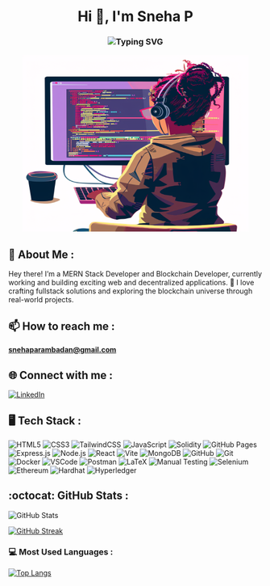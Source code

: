 <h1 align="center">Hi 👋, I'm Sneha P</h1>
<h3 align="center">
  <img 
    src="https://readme-typing-svg.demolab.com?font=Fira+Code&size=22&pause=1000&color=FFC0CB&center=true&vCenter=true&width=440&lines=MERN+Stack+Developer+💻;Blockchain+Developer+🔗" 
    alt="Typing SVG" 
  />
</h3>


<div align="center">
  <img src="https://raw.githubusercontent.com/Sneha-p1/Sneha-p1/main/ai-generated-8775232_1280.webp" height="350" width="450" />
</div>

## 💫 About Me :
Hey there! I’m a MERN Stack Developer and Blockchain Developer, currently working and building exciting web and decentralized applications. 🚀 I love crafting fullstack solutions and exploring the blockchain universe through real-world projects.

## 📫 How to reach me :
**snehaparambadan@gmail.com**

## 🌐 Connect with me :

[![LinkedIn](https://img.shields.io/badge/LinkedIn-blue?style=flat-square&logo=linkedin)](https://linkedin.com/in/sneha-parambadan-b1aaa5215)

## 🖥️ Tech Stack :

![HTML5](https://img.shields.io/badge/HTML5-%23E34F26.svg?style=flat-square&logo=html5&logoColor=white)
![CSS3](https://img.shields.io/badge/CSS3-%231572B6.svg?style=flat-square&logo=css3&logoColor=white)
![TailwindCSS](https://img.shields.io/badge/tailwindcss-%2338B2AC.svg?style=flat-square&logo=tailwind-css&logoColor=white)
![JavaScript](https://img.shields.io/badge/JavaScript-323330?style=flat-square&logo=javascript)
![Solidity](https://img.shields.io/badge/Solidity-363636?style=flat-square&logo=solidity)
![GitHub Pages](https://img.shields.io/badge/GitHub%20Pages-327FC7?style=flat-square&logo=github&logoColor=white)
![Express.js](https://img.shields.io/badge/Express.js-%23404d59.svg?style=flat-square&logo=express&logoColor=white)
![Node.js](https://img.shields.io/badge/Node.js-339933?style=flat-square&logo=nodedotjs&logoColor=white)
![React](https://img.shields.io/badge/React-%2320232a.svg?style=flat-square&logo=react&logoColor=%2361DAFB)
![Vite](https://img.shields.io/badge/Vite-%23039BE5.svg?style=flat-square&logo=vite&logoColor=white)
![MongoDB](https://img.shields.io/badge/MongoDB-%2347A248.svg?style=flat-square&logo=mongodb&logoColor=white)
![GitHub](https://img.shields.io/badge/GitHub-%23121011.svg?style=flat-square&logo=github&logoColor=white)
![Git](https://img.shields.io/badge/Git-%23F05033.svg?style=flat-square&logo=git&logoColor=white)
![Docker](https://img.shields.io/badge/Docker-%230db7ed.svg?style=flat-square&logo=docker&logoColor=white)
![VSCode](https://img.shields.io/badge/VSCode-%23007ACC.svg?style=flat-square&logo=visual-studio-code&logoColor=white)
![Postman](https://img.shields.io/badge/Postman-FF6C37?style=flat-square&logo=postman&logoColor=white)
![LaTeX](https://img.shields.io/badge/latex-%23008080.svg?style=flat-square&logo=latex&logoColor=white)
![Manual Testing](https://img.shields.io/badge/Manual%20Testing-%23000f%20.svg?style=flat-square&logo=test&logoColor=white)
![Selenium](https://img.shields.io/badge/Selenium-%2300b0d4.svg?style=flat-square&logo=selenium&logoColor=white)
![Ethereum](https://img.shields.io/badge/Ethereum-%233C3C3D.svg?style=flat-square&logo=ethereum&logoColor=white)
![Hardhat](https://img.shields.io/badge/Hardhat-%23171717.svg?style=flat-square&logo=hardhat&logoColor=yellow)
![Hyperledger](https://img.shields.io/badge/Hyperledger-%232F3134.svg?style=flat-square&logo=hyperledger&logoColor=white)


## :octocat: GitHub Stats :

![GitHub Stats](https://github-readme-stats.vercel.app/api?username=Sneha-p1&show_icons=true&theme=dark&count_private=true)

[![GitHub Streak](https://github-readme-streak-stats.herokuapp.com/?user=Sneha-p1&theme=dark)](https://git.io/streak-stats)

### 💻 Most Used Languages :
[![Top Langs](https://github-readme-stats.vercel.app/api/top-langs/?username=Sneha-p1&layout=compact&theme=dark)](https://github.com/anuraghazra/github-readme-stats)



